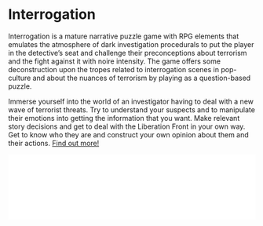 # Interrogation

Interrogation is a mature narrative puzzle game with RPG elements that emulates the atmosphere of dark investigation procedurals to put the player in the detective’s seat and challenge their preconceptions about terrorism and the fight against it with noire intensity. The game offers some deconstruction upon the tropes related to interrogation scenes in pop-culture and about the nuances of terrorism by playing as a question-based puzzle.

Immerse yourself into the world of an investigator having to deal with a new wave of terrorist threats. Try to understand your suspects and to manipulate their emotions into getting the information that you want. Make relevant story decisions and get to deal with the Liberation Front in your own way. Get to know who they are and construct your own opinion about them and their actions.
 [Find out more!](/interrogation)

[<img src="/images/interrogation_banner.png">](/interrogation)
